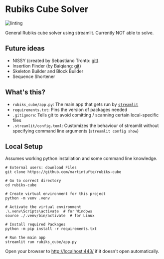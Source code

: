 # Rubiks Cube Solver
![linting](https://github.com/martintufte/rubiks-cube/actions/workflows/flake8.yml/badge.svg)

General Rubiks cube solver using streamlit. Currently NOT able to solve.

## Future ideas
* NISSY (created by Sebastiano Tronto: [git](https://git.tronto.net/nissy-classic/)).
* Insertion Finder (by Baiqiang: [git](https://github.com/Baiqiang/333.fm))
* Skeleton Builder and Block Builder
* Sequence Shortener

## What's this?
- `rubiks_cube/app.py`: The main app that gets run by [`streamlit`](https://docs.streamlit.io/)
- `requirements.txt`: Pins the version of packages needed
- `.gitignore`: Tells git to avoid comitting / scanning certain local-specific files
- `.streamlit/config.toml`: Customizes the behaviour of streamlit without specifying command line arguments (`streamlit config show`)

## Local Setup

Assumes working python installation and some command line knowledge.

```shell
# External users: download Files
git clone https://github.com/martintufte/rubiks-cube

# Go to correct directory
cd rubiks-cube

# Create virtual environment for this project
python -m venv .venv

# Activate the virtual environment
.\.venv\Scripts\activate  # for Windows
source ./.venv/bin/activate  # for Linux

# Install required Packages
python -m pip install -r requirements.txt

# Run the main app
streamlit run rubiks_cube/app.py
```

Open your browser to [http://localhost:443/](http://localhost:443/) if it doesn't open automatically.
